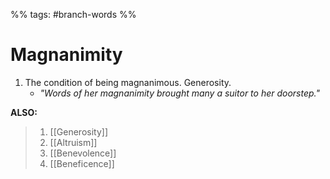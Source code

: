 %% tags: #branch-words %%
# Magnanimity
1. The condition of being magnanimous. Generosity.
	- *"Words of her magnanimity brought many a suitor to her doorstep."*

**ALSO:**
> 1. [[Generosity]]
> 2. [[Altruism]]
> 3. [[Benevolence]]
> 4. [[Beneficence]]